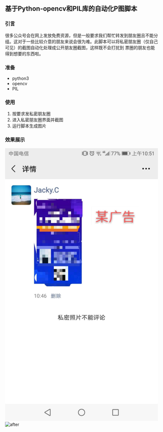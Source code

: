 ## 基于Python-opencv和PIL库的自动化P图脚本
### 引言
很多公众号会在网上发放免费资源，但是一般要求我们帮忙转发到朋友圈且不能分组。这对于一些比较介意的朋友来说会很为难。此脚本可以将私密朋友圈（仅自己可见）的截图自动化处理成公开朋友圈截图，这样既不会打扰到
票圈的朋友也能得到想要的东西啦。
### 准备
- python3
- opencv
- PIL
### 使用
1. 按要求发私密朋友圈
2. 进入私密朋友圈界面并截图
3. 运行脚本生成图片

### 效果展示
![before](https://github.com/SCNUJackyChen/PS-Your-Circle-Screenshot/raw/master/before.jpg)
![after](https://github.com/SCNUJackyChen/PS-Your-Circle-Screenshot/raw/master/after.jpg)

